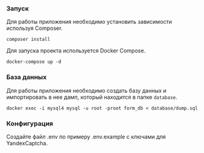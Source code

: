 ### Запуск

Для работы приложения необходимо установить зависимости используя Composer.

```shell
composer install
```

Для запуска проекта используется Docker Compose.

```shell
docker-compose up -d
```

### База данных

Для работы приложения необходимо создать базу данных и импортировать в нее дамп, который находится в папке `database`.
```shell
docker exec -i mysql4 mysql -u root -proot form_db < database/dump.sql
```

### Конфигурация

Создайте файл .env по примеру .env.example с ключами для YandexCaptcha.
